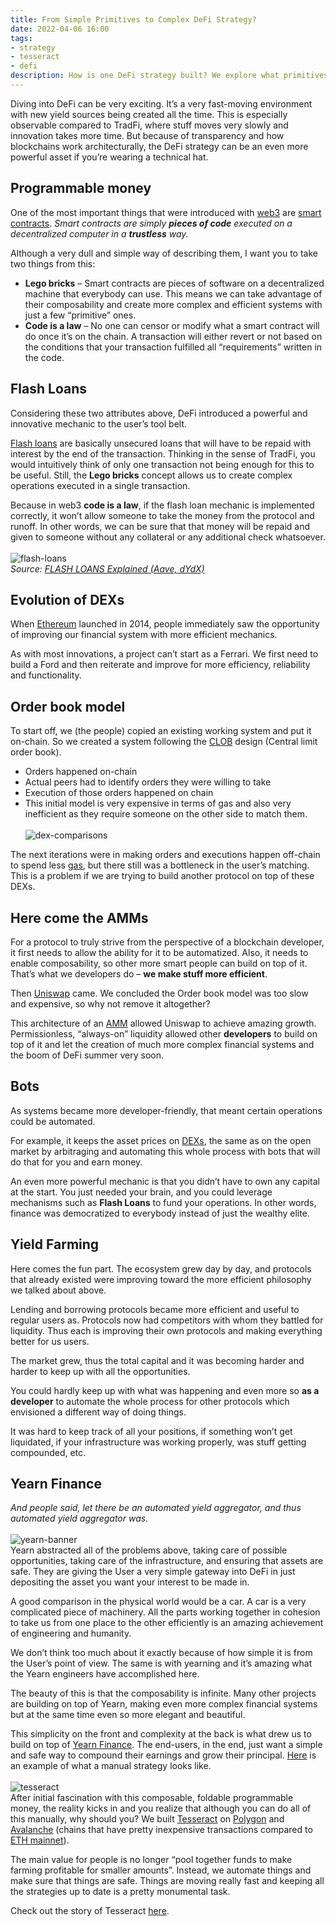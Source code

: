 ```yaml
---
title: From Simple Primitives to Complex DeFi Strategy?
date: 2022-04-06 16:00
tags:
- strategy
- tesseract
- defi
description: How is one DeFi strategy built? We explore what primitives are needed to build up a Yield Aggregator
---
```


Diving into DeFi can be very exciting. It’s a very fast-moving environment with new yield sources being created all the time. This is especially observable compared to TradFi, where stuff moves very slowly and innovation takes more time. But because of transparency and how blockchains work architecturally, the DeFi strategy can be an even more powerful asset if you’re wearing a technical hat.

## Programmable money
One of the most important things that were introduced with [web3](https://en.wikipedia.org/wiki/Web3) are [smart contracts](https://www.investopedia.com/terms/s/smart-contracts.asp). _Smart contracts are simply **pieces of code** executed on a decentralized computer in a **trustless** way._ 

Although a very dull and simple way of describing them, I want you to take two things from this:
- **Lego bricks** – Smart contracts are pieces of software on a decentralized machine that everybody can use. This means we can take advantage of their composability and create more complex and efficient systems with just a few “primitive” ones.
- **Code is a law** – No one can censor or modify what a smart contract will do once it’s on the chain. A transaction will either revert or not based on the conditions that your transaction fulfilled all “requirements” written in the code.

## Flash Loans

Considering these two attributes above, DeFi introduced a powerful and innovative mechanic to the user’s tool belt.

[Flash loans](https://docs.aave.com/faq/flash-loans) are basically unsecured loans that will have to be repaid with interest by the end of the transaction. Thinking in the sense of TradFi, you would intuitively think of only one transaction not being enough for this to be useful. Still, the **Lego bricks** concept allows us to create complex operations executed in a single transaction.

Because in web3 **code is a law**, if the flash loan mechanic is implemented correctly, it won’t allow someone to take the money from the protocol and runoff. In other words, we can be sure that that money will be repaid and given to someone without any collateral or any additional check whatsoever.
<br/><br/>![flash-loans](/media/from-simple-primitives-to-complex-defi-strategy/flash-loans.png "Connect wallet to AAVE")<br/>
_Source: [FLASH LOANS Explained (Aave, dYdX)](https://www.youtube.com/watch?v=mCJUhnXQ76s&t=518s)_

## Evolution of DEXs
When [Ethereum](https://ethereum.org/en/) launched in 2014, people immediately saw the opportunity of improving our financial system with more efficient mechanics.

As with most innovations, a project can’t start as a Ferrari. We first need to build a Ford and then reiterate and improve for more efficiency, reliability and functionality.

## Order book model
To start off, we (the people) copied an existing working system and put it on-chain. So we created a system following the [CLOB](https://www.babypips.com/forexpedia/clob) design (Central limit order book).
- Orders happened on-chain
- Actual peers had to identify orders they were willing to take
- Execution of those orders happened on chain
- This initial model is very expensive in terms of gas and also very inefficient as they require someone on the other side to match them.
<br/><br/>![dex-comparisons](/media/from-simple-primitives-to-complex-defi-strategy/dex-comparisons.png "Connect wallet to AAVE")<br/>

The next iterations were in making orders and executions happen off-chain to spend less [gas](https://www.investopedia.com/terms/g/gas-ethereum.asp), but there still was a bottleneck in the user’s matching. This is a problem if we are trying to build another protocol on top of these DEXs.

## Here come the AMMs
For a protocol to truly strive from the perspective of a blockchain developer, it first needs to allow the ability for it to be automatized. Also, it needs to enable composability, so other more smart people can build on top of it. That’s what we developers do – **we make stuff more efficient**.

Then [Uniswap](https://uniswap.org/) came. We concluded the Order book model was too slow and expensive, so why not remove it altogether?

This architecture of an [AMM](https://coinmarketcap.com/alexandria/glossary/automated-market-maker-amm) allowed Uniswap to achieve amazing growth. Permissionless, “always-on” liquidity allowed other **developers** to build on top of it and let the creation of much more complex financial systems and the boom of DeFi summer very soon.

## Bots
As systems became more developer-friendly, that meant certain operations could be automated.

For example, it keeps the asset prices on [DEXs](https://www.coindesk.com/learn/what-is-a-dex-how-decentralized-crypto-exchanges-work/), the same as on the open market by arbitraging and automating this whole process with bots that will do that for you and earn money.

An even more powerful mechanic is that you didn’t have to own any capital at the start. You just needed your brain, and you could leverage mechanisms such as **Flash Loans** to fund your operations. In other words, finance was democratized to everybody instead of just the wealthy elite.

## Yield Farming
Here comes the fun part. The ecosystem grew day by day, and protocols that already existed were improving toward the more efficient philosophy we talked about above.

Lending and borrowing protocols became more efficient and useful to regular users as. Protocols now had competitors with whom they battled for liquidity. Thus each is improving their own protocols and making everything better for us users.

The market grew, thus the total capital and it was becoming harder and harder to keep up with all the opportunities.

You could hardly keep up with what was happening and even more so **as a developer** to automate the whole process for other protocols which envisioned a different way of doing things.

It was hard to keep track of all your positions, if something won’t get liquidated, if your infrastructure was working properly, was stuff getting compounded, etc.

## Yearn Finance
_And people said, let there be an automated yield aggregator, and thus automated yield aggregator was._
<br/><br/>![yearn-banner](/media/from-simple-primitives-to-complex-defi-strategy/yearn-banner.jpeg "Connect wallet to AAVE")<br/>
Yearn abstracted all of the problems above, taking care of possible opportunities, taking care of the infrastructure, and ensuring that assets are safe. They are giving the User a very simple gateway into DeFi in just depositing the asset you want your interest to be made in.

A good comparison in the physical world would be a car. A car is a very complicated piece of machinery. All the parts working together in cohesion to take us from one place to the other efficiently is an amazing achievement of engineering and humanity.

We don’t think too much about it exactly because of how simple it is from the User’s point of view. The same is with yearning and it’s amazing what the Yearn engineers have accomplished here.

The beauty of this is that the composability is infinite. Many other projects are building on top of Yearn, making even more complex financial systems but at the same time even so more elegant and beautiful.

This simplicity on the front and complexity at the back is what drew us to build on top of [Yearn Finance](https://yearn.finance/). The end-users, in the end, just want a simple and safe way to compound their earnings and grow their principal. [Here](https://pajicf.netlify.app/blog/how-to-leverage-credit-tesseract/) is an example of what a manual strategy looks like.
<br/><br/>![tesseract](/media/from-simple-primitives-to-complex-defi-strategy/tesseract.jpeg "Connect wallet to AAVE")<br/>
After initial fascination with this composable, foldable programmable money, the reality kicks in and you realize that although you can do all of this manually, why should you? We built [Tesseract](https://tesr.finance/#/) on [Polygon](https://polygon.technology/) and [Avalanche](https://www.avax.network/) (chains that have pretty inexpensive transactions compared to [ETH mainnet](https://ethereum.org/en/enterprise/)).

The main value for people is no longer “pool together funds to make farming profitable for smaller amounts”. Instead, we automate things and make sure that things are safe. Things are moving really fast and keeping all the strategies up to date is a pretty monumental task.

Check out the story of Tesseract [here](https://medium.com/tesseract-finance/the-genesis-of-tesseract-finance-9b73400a05b1).
